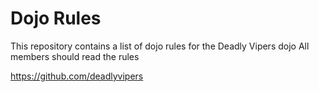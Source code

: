 Dojo Rules
==========

This repository contains a list of dojo rules for the Deadly Vipers dojo
All members should read the rules

https://github.com/deadlyvipers



